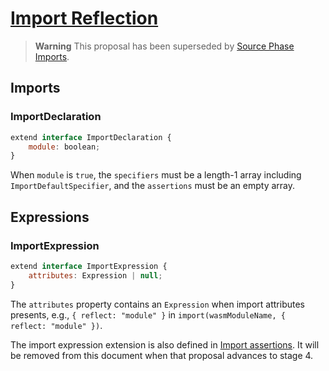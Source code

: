 # [Import Reflection][proposal-import-reflection]

> **Warning**
> This proposal has been superseded by [Source Phase Imports](../experimental/source-phase-imports.md).
> 
## Imports

### ImportDeclaration

```js
extend interface ImportDeclaration {
    module: boolean;
}
```
When `module` is `true`, the `specifiers` must be a length-1 array including `ImportDefaultSpecifier`, and the `assertions` must be an empty array.

## Expressions

### ImportExpression

```js
extend interface ImportExpression {
    attributes: Expression | null;
}
```

The `attributes` property contains an `Expression` when import attributes presents, e.g., `{ reflect: "module" }` in `import(wasmModuleName, { reflect: "module" })`.

The import expression extension is also defined in [Import assertions](../stage3/import-assertions.md). It will be removed from this document when that proposal advances to stage 4.

[proposal-import-reflection]: https://github.com/tc39/proposal-source-phase-imports/tree/c8974b05773568c708bdc0055dd97fe6780570d7
